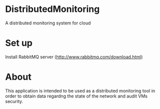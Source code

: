 # DistributedMonitoring
A distributed monitoring system for cloud

# Set up

Install RabbitMQ server (http://www.rabbitmq.com/download.html)

# About
This application is intended to be used as a distributed monitoring tool in order to obtain data regardng the state of the network and audit VMs security.
